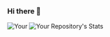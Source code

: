 ### Hi there 👋
![Your](https://github-readme-stats.vercel.app/api?username=AndresHelloWorld&show_icons=true)
![Your Repository's Stats](https://github-readme-stats.vercel.app/api/top-langs/?username=AndresHelloWorld&theme=blue-green)
<!--
**AndresHelloWorld/AndresHelloWorld** is a ✨ _special_ ✨ repository because its `README.md` (this file) appears on your GitHub profile.


